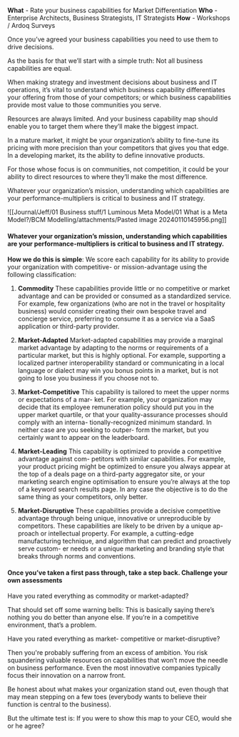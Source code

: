 **What** - Rate your business capabilities for Market Differentiation
**Who** - Enterprise Architects, Business Strategists, IT Strategists
**How** - Workshops / Ardoq Surveys

Once you’ve agreed your business capabilities you need to use them to drive decisions.

As the basis for that we’ll start with a simple truth: Not all business capabilities are equal.

When making strategy and investment decisions about business and IT operations, it’s vital to understand which business capability differentiates your offering from those of your competitors; or which business capabilities provide most value to those communities you serve.

Resources are always limited. And your business capability map should enable you to target them where they’ll make the biggest impact.

In a mature market, it might be your organization’s ability to fine-tune its pricing with more precision than your competitors that gives you that edge. In a developing market, its the ability to define innovative products.

For those whose focus is on communities, not competition, it could be your ability to direct resources to where they’ll make the most difference.

Whatever your organization’s mission, understanding which capabilities are your performance-multipliers is critical to business and IT strategy.

![[Journal/Jeff/01 Business stuff/1 Luminous Meta Model/01 What is a Meta Model?/BCM Modelling/attachments/Pasted image 20240110145956.png]]

#### Whatever your organization’s mission, understanding which capabilities are your performance-multipliers is critical to business and IT strategy.

**How we do this is simple**: We score each capability for its ability to provide your organization with competitive- or mission-advantage using the following classification:

1. **Commodity**
	These capabilities provide little or no competitive or market advantage and can be provided or consumed as a standardized service. For example, few organizations (who are not in the travel or hospitality business) would consider creating their own bespoke travel and concierge service, preferring to consume it as a service via a SaaS application or third-party provider.
	
2. **Market-Adapted**
	Market-adapted capabilities may provide a marginal market advantage by adapting to the norms or requirements of a particular market, but this is highly optional. For example, supporting a localized partner interoperability standard or communicating in a local language or dialect may win you bonus points in a market, but is not going to lose you business if you choose not to.

3. **Market-Competitive**
	This capability is tailored to meet the upper norms or expectations of a mar- ket. For example, your organization may decide that its employee remuneration policy should put you in the upper market quartile, or that your quality-assurance processes should comply with an interna- tionally-recognized minimum standard. In neither case are you seeking to outper- form the market, but you certainly want to appear on the leaderboard.

4. **Market-Leading**
	This capability is optimized to provide a competitive advantage against com- petitors with similar capabilities. For example, your product pricing might be optimized to ensure you always appear at the top of a deals page on a third-party aggregator site, or your marketing search engine optimisation to ensure you’re always at the top of a keyword search results page. In any case the objective is to do the same thing as your competitors, only better.

5. **Market-Disruptive**
	These capabilities provide a decisive competitive advantage through being unique, innovative or unreproducible by competitors. These capabilities are likely to be driven by a unique ap- proach or intellectual property. For example, a cutting-edge manufacturing technique, and algorithm that can predict and proactively serve custom- er needs or a unique marketing and branding style that breaks through norms and conventions.

#### Once you’ve taken a first pass through, take a step back. Challenge your own assessments

Have you rated everything as commodity or market-adapted?

That should set off some warning bells:
This is basically saying there’s nothing you do better than anyone else. If you’re in a competitive environment, that’s a problem.

Have you rated everything as market- competitive or market-disruptive?

Then you're probably suffering from an excess of ambition. You risk squandering valuable resources on capabilities that won’t move the needle on business performance. Even the most innovative companies typically focus their innovation on a narrow front.

Be honest about what makes your organization stand out, even though that may mean stepping on a few toes (everybody wants to believe their function is central to the business).

But the ultimate test is: If you were to show this map to your CEO, would she or he agree?




